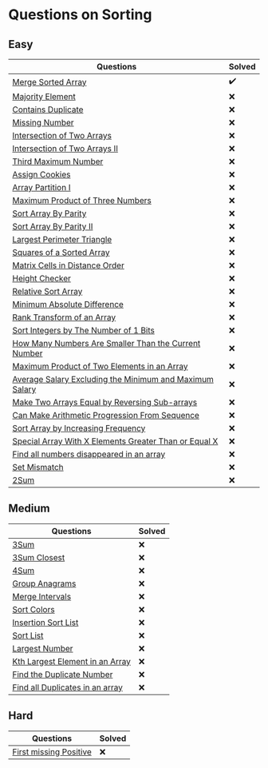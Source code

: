 # Questions on Sorting

## Easy

|Questions|Solved|
|---------|------|
[Merge Sorted Array](https://leetcode.com/problems/merge-sorted-array/) | :heavy_check_mark: |
[Majority Element](https://leetcode.com/problems/majority-element/) | :x: |
[Contains Duplicate](https://leetcode.com/problems/contains-duplicate/) | :x: |
[Missing Number](https://leetcode.com/problems/missing-number/) | :x: |
[Intersection of Two Arrays](https://leetcode.com/problems/intersection-of-two-arrays/) | :x: |
[Intersection of Two Arrays II](https://leetcode.com/problems/intersection-of-two-arrays-ii/) | :x: |
[Third Maximum Number](https://leetcode.com/problems/third-maximum-number/) | :x: |
[Assign Cookies](https://leetcode.com/problems/assign-cookies/) | :x: |
[Array Partition I](https://leetcode.com/problems/array-partition-i/) | :x: |
[Maximum Product of Three Numbers](https://leetcode.com/problems/maximum-product-of-three-numbers/) | :x: |
[Sort Array By Parity](https://leetcode.com/problems/sort-array-by-parity/) | :x: |
[Sort Array By Parity II](https://leetcode.com/problems/sort-array-by-parity-ii/) | :x: |
[Largest Perimeter Triangle](https://leetcode.com/problems/largest-perimeter-triangle/) | :x: |
[Squares of a Sorted Array](https://leetcode.com/problems/squares-of-a-sorted-array/) | :x: |
[Matrix Cells in Distance Order](https://leetcode.com/problems/matrix-cells-in-distance-order/) | :x: |
[Height Checker](https://leetcode.com/problems/height-checker/) | :x: |
[Relative Sort Array](https://leetcode.com/problems/relative-sort-array/) | :x: |
[Minimum Absolute Difference](https://leetcode.com/problems/minimum-absolute-difference/) | :x: |
[Rank Transform of an Array](https://leetcode.com/problems/rank-transform-of-an-array/) | :x: |
[Sort Integers by The Number of 1 Bits](https://leetcode.com/problems/sort-integers-by-the-number-of-1-bits/) | :x: |
[How Many Numbers Are Smaller Than the Current Number](https://leetcode.com/problems/how-many-numbers-are-smaller-than-the-current-number/) | :x: |
[Maximum Product of Two Elements in an Array](https://leetcode.com/problems/maximum-product-of-two-elements-in-an-array/) | :x: |
[Average Salary Excluding the Minimum and Maximum Salary](https://leetcode.com/problems/average-salary-excluding-the-minimum-and-maximum-salary/) | :x: |
[Make Two Arrays Equal by Reversing Sub-arrays](https://leetcode.com/problems/make-two-arrays-equal-by-reversing-sub-arrays/) | :x: |
[Can Make Arithmetic Progression From Sequence](https://leetcode.com/problems/can-make-arithmetic-progression-from-sequence/) | :x: |
[Sort Array by Increasing Frequency](https://leetcode.com/problems/sort-array-by-increasing-frequency/) | :x: |
[Special Array With X Elements Greater Than or Equal X](https://leetcode.com/problems/special-array-with-x-elements-greater-than-or-equal-x/) | :x: |
[Find all numbers disappeared in an array](https://leetcode.com/problems/find-all-numbers-disappeared-in-an-array/) | :x: |
[Set Mismatch](https://leetcode.com/problems/set-mismatch/) | :x: |
[2Sum](https://leetcode.com/problems/two-sum/) | :x: |

## Medium

|Questions|Solved|
|---------|------|
[3Sum](https://leetcode.com/problems/3sum/) | :x: |
[3Sum Closest](https://leetcode.com/problems/3sum-closest/) | :x: |
[4Sum](https://leetcode.com/problems/4sum/) | :x: |
[Group Anagrams](https://leetcode.com/problems/group-anagrams/) | :x: |
[Merge Intervals](https://leetcode.com/problems/merge-intervals/) | :x: |
[Sort Colors](https://leetcode.com/problems/sort-colors/) | :x: |
[Insertion Sort List](https://leetcode.com/problems/insertion-sort-list/) | :x: |
[Sort List](https://leetcode.com/problems/sort-list/) | :x: |
[Largest Number](https://leetcode.com/problems/largest-number/) | :x: |
[Kth Largest Element in an Array](https://leetcode.com/problems/kth-largest-element-in-an-array/) | :x: |
[Find the Duplicate Number](https://leetcode.com/problems/find-the-duplicate-number/) | :x: |
[Find all Duplicates in an array](https://leetcode.com/problems/find-all-duplicates-in-an-array/) | :x: |

## Hard

|Questions|Solved|
|---------|------|
[First missing Positive](https://leetcode.com/problems/first-missing-positive/) | :x: |
